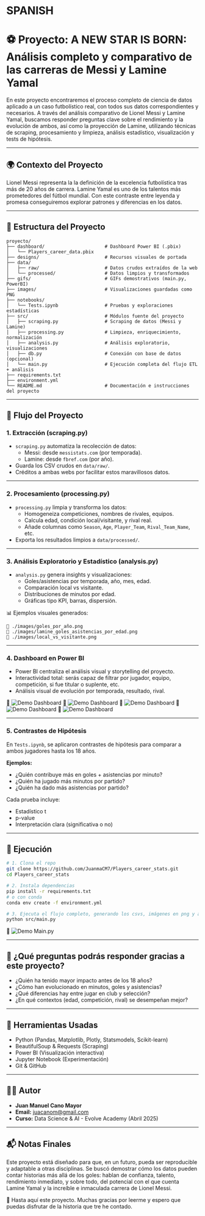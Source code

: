 # SPANISH

# ⚽ Proyecto: A NEW STAR IS BORN: Análisis completo y comparativo de las carreras de Messi y Lamine Yamal

En este proyecto encontraremos el proceso completo de ciencia de datos aplicado a un caso futbolístico real, con todos sus datos correspondientes y necesarios. A través del análisis comparativo de Lionel Messi y Lamine Yamal, buscamos responder preguntas clave sobre el rendimiento y la evolución de ambos, así como la proyección de Lamine, utilizando técnicas de scraping, procesamiento y limpieza, análisis estadístico, visualización y tests de hipótesis.

---

## 🌍 Contexto del Proyecto

Lionel Messi representa la la definición de la excelencia futbolística tras más de 20 años de carrera. Lamine Yamal es uno de los talentos más prometedores del fútbol mundial. Con este contraste entre leyenda y promesa conseguiremos explorar patrones y diferencias en los datos.

---

## 📁 Estructura del Proyecto

```
proyecto/
├── dashboard/                      # Dashboard Power BI (.pbix)
│   └── Players_career_data.pbix
├── designs/                        # Recursos visuales de portada
├── data/
│   ├── raw/                        # Datos crudos extraídos de la web
│   └── processed/                  # Datos limpios y transformados
├── gifs/                           # GIFs demostrativos (main.py, PowerBI)
├── images/                         # Visualizaciones guardadas como PNG
├── notebooks/
│   └── Tests.ipynb                 # Pruebas y exploraciones estadísticas
├── src/                            # Módulos fuente del proyecto
│   ├── scraping.py                 # Scraping de datos (Messi y Lamine)
│   ├── processing.py               # Limpieza, enriquecimiento, normalización
│   ├── analysis.py                 # Análisis exploratorio, visualizaciones
│   ├── db.py                       # Conexión con base de datos (opcional)
│   └── main.py                     # Ejecución completa del flujo ETL + análisis
├── requirements.txt
├── environment.yml
└── README.md                       # Documentación e instrucciones del proyecto
```

---

## 🔁 Flujo del Proyecto

### 1. Extracción (scraping.py)

- `scraping.py` automatiza la recolección de datos:
  - Messi: desde `messistats.com` (por temporada).
  - Lamine: desde `fbref.com` (por año).
- Guarda los CSV crudos en `data/raw/`.
- Créditos a ambas webs por facilitar estos maravillosos datos.

---

### 2. Procesamiento (processing.py)

- `processing.py` limpia y transforma los datos:
  - Homogeneiza competiciones, nombres de rivales, equipos.
  - Calcula edad, condición local/visitante, y rival real.
  - Añade columnas como `Season`, `Age`, `Player_Team`, `Rival_Team_Name`, etc.
- Exporta los resultados limpios a `data/processed/`.

---

### 3. Análisis Exploratorio y Estadístico (analysis.py)

- `analysis.py` genera insights y visualizaciones:
  - Goles/asistencias por temporada, año, mes, edad.
  - Comparación local vs visitante.
  - Distribuciones de minutos por edad.
  - Gráficas tipo KPI, barras, dispersión.

📊 Ejemplos visuales generados:
```
📌 ./images/goles_por_año.png
📌 ./images/lamine_goles_asistencias_por_edad.png
📌 ./images/local_vs_visitante.png
```

---

### 4. Dashboard en Power BI

- Power BI centraliza el análisis visual y storytelling del proyecto.
- Interactividad total: serás capaz de filtrar por jugador, equipo, competición, si fue titular o suplente, etc.
- Análisis visual de evolución por temporada, resultado, rival.

🎥 ![Demo Dashboard](gifs/Home_page_table.gif)
🎥 ![Demo Dashboard](gifs/Messi.gif)
🎥 ![Demo Dashboard](gifs/Lamine.gif)
🎥 ![Demo Dashboard](gifs/Versus.gif)
🎥 ![Demo Dashboard](gifs/Conclusions.gif)

---

### 5. Contrastes de Hipótesis

En `Tests.ipynb`, se aplicaron contrastes de hipótesis para comparar a ambos jugadores hasta los 18 años.

**Ejemplos:**
- ¿Quién contribuye más en goles + asistencias por minuto?
- ¿Quién ha jugado más minutos por partido?
- ¿Quién ha dado más asistencias por partido?

Cada prueba incluye:
- Estadístico t
- p-value
- Interpretación clara (significativa o no)

---

## 🚀 Ejecución

```bash
# 1. Clona el repo
git clone https://github.com/JuanmaCM7/Players_career_stats.git
cd Players_career_stats

# 2. Instala dependencias
pip install -r requirements.txt
# o con conda
conda env create -f environment.yml

# 3. Ejecuta el flujo completo, generando los csvs, imágenes en png y abriendo PowerBI
python src/main.py
```

🎥 ![Demo Main.py](gifs/exec_mainpy.gif)

---

## 🧠 ¿Qué preguntas podrás responder gracias a este proyecto?

- ¿Quién ha tenido mayor impacto antes de los 18 años?
- ¿Cómo han evolucionado en minutos, goles y asistencias?
- ¿Qué diferencias hay entre jugar en club y selección?
- ¿En qué contextos (edad, competición, rival) se desempeñan mejor?

---

## 🧩 Herramientas Usadas

- Python (Pandas, Matplotlib, Plotly, Statsmodels, Scikit-learn)
- BeautifulSoup & Requests (Scraping)
- Power BI (Visualización interactiva)
- Jupyter Notebook (Experimentación)
- Git & GitHub

---

## 👨‍💻 Autor

- **Juan Manuel Cano Mayor**
- **Email:** juacanom@gmail.com
- **Curso:** Data Science & AI - Evolve Academy (Abril 2025)

---

## 📬 Notas Finales

Este proyecto está diseñado para que, en un futuro, pueda ser reproducible y adaptable a otras disciplinas. Se buscó demostrar cómo los datos pueden contar historias más allá de los goles: hablan de confianza, talento, rendimiento inmediato, y sobre todo, del potencial con el que cuenta Lamine Yamal y la increíble e inmaculada carrera de Lionel Messi.

🥳 Hasta aquí este proyecto. Muchas gracias por leerme y espero que puedas disfrutar de la historia que tre he contado.





